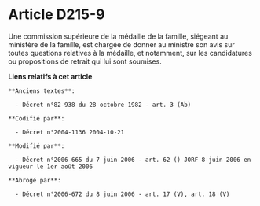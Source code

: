# Article D215-9

Une commission supérieure de la médaille de la famille, siégeant au ministère de la famille, est chargée de donner au
ministre son avis sur toutes questions relatives à la médaille, et notamment, sur les candidatures ou propositions de retrait
qui lui sont soumises.

**Liens relatifs à cet article**

	**Anciens textes**:

	  - Décret n°82-938 du 28 octobre 1982 - art. 3 (Ab)

	**Codifié par**:

	  - Décret n°2004-1136 2004-10-21

	**Modifié par**:

	  - Décret n°2006-665 du 7 juin 2006 - art. 62 () JORF 8 juin 2006 en vigueur le 1er août 2006

	**Abrogé par**:

	  - Décret n°2006-672 du 8 juin 2006 - art. 17 (V), art. 18 (V)
